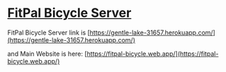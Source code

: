 # [FitPal Bicycle Server](https://gentle-lake-31657.herokuapp.com/)

FitPal Bicycle Server link is [https://gentle-lake-31657.herokuapp.com/](https://gentle-lake-31657.herokuapp.com/)

and Main Website is here: [https://fitpal-bicycle.web.app/](https://fitpal-bicycle.web.app/)
